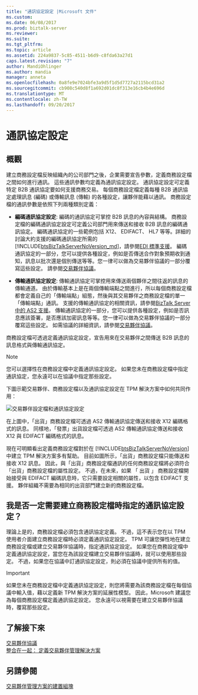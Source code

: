 ```yaml
---
title: "通訊協定設定 |Microsoft 文件"
ms.custom: 
ms.date: 06/08/2017
ms.prod: biztalk-server
ms.reviewer: 
ms.suite: 
ms.tgt_pltfrm: 
ms.topic: article
ms.assetid: 224a9837-5c85-4511-b6d9-c8fda63a27d1
caps.latest.revision: "7"
author: MandiOhlinger
ms.author: mandia
manager: anneta
ms.openlocfilehash: 0a8fe9e7024bfe3a9d5f1d5d7727a2115bcd31a2
ms.sourcegitcommit: cb908c540d8f1a692d01dc8f313e16cb4b4e696d
ms.translationtype: MT
ms.contentlocale: zh-TW
ms.lasthandoff: 09/20/2017
---
```

# <a name="protocol-settings"></a>通訊協定設定
## <a name="overview"></a>概觀
建立商務設定檔反映組織內的公司部門之後，企業需要宣告參數，定義商務設定檔之間如何進行通訊。 這些通訊參數均定義為通訊協定設定。 通訊協定設定可定義特定 B2B 通訊協定要如何支援商務交易。 每個商務設定檔定義每種 B2B 通訊協定處理訊息 (編碼) 或傳輸訊息 (傳輸) 的各種設定，讓夥伴能藉以通訊。 商務設定檔的通訊參數是依照下列兩種類別定義：  
  
-   **編碼通訊協定設定**: 編碼的通訊協定可掌控 B2B 訊息的內容與結構。 商務設定檔的編碼通訊協定設定可定義公司部門用來傳送和接收 B2B 訊息的編碼通訊協定。 編碼通訊協定的一些範例包括 X12、 EDIFACT、 HL7 等等。詳細的討論大約支援的編碼通訊協定所需的[!INCLUDE[btsBizTalkServerNoVersion_md](../includes/btsbiztalkservernoversion-md.md)]，請參閱[EDI 標準支援](../core/edi-standards-support.md)。 編碼通訊協定的一部分，您可以提供各種設定，例如是否傳送合作對象預期收到通知，訊息以批次還是個別傳送等等。您一律可以做為交易夥伴協議的一部分覆寫這些設定。 請參閱[交易夥伴協議](../core/trading-partner-agreement.md)。  
  
-   **傳輸通訊協定設定**: 傳輸通訊協定可掌控用來傳送兩個夥伴之間往返的訊息的傳輸通道。 由於傳輸基本上是在兩個傳輸端點之間進行，所以每個商務設定檔都會定義自己的「傳輸端點」組態，然後與其交易夥伴之商務設定檔的單一「傳輸端點」通訊。 支援的傳輸通訊協定的相關資訊，請參閱[BizTalk Server 中的 AS2 支援](../core/as2-support-in-biztalk-server.md)。 傳輸通訊協定的一部分，您可以提供各種設定，例如是否訊息應該簽署，是否應該加密訊息等等。您一律可以做為交易夥伴協議的一部分覆寫這些設定。 如需協議的詳細資訊，請參閱[交易夥伴協議](../core/trading-partner-agreement.md)。  
  
 商務設定檔可透過定義通訊協定設定，宣告用來在交易夥伴之間傳送 B2B 訊息的訊息格式與傳輸通訊協定。  
  
> [!NOTE]
>  您可以選擇性在商務設定檔中定義通訊協定設定。 如果您未在商務設定檔中指定通訊協定，您永遠可以在協議中指定那些設定。  
  
 下圖示範交易夥伴、商務設定檔以及通訊協定設定在 TPM 解決方案中如何共同作用：  
  
 ![交易夥伴設定檔和通訊協定設定](../core/media/protocolsettings.gif "ProtocolSettings")  
  
 在上圖中，「出貨」商務設定檔可透過 AS2 傳輸通訊協定傳送和接收 X12 編碼格式的訊息。 同樣地，「發票」出貨設定檔可透過 AS2 傳輸通訊協定傳送和接收 X12 與 EDIFACT 編碼格式的訊息。  
  
 現在可明顯看出定義商務設定檔對於在 [!INCLUDE[btsBizTalkServerNoVersion](../includes/btsbiztalkservernoversion-md.md)] 中建立 TPM 解決方案多有幫助。 目前如圖所示，「出貨」商務設定檔只能傳送和接收 X12 訊息。 因此，與「出貨」商務設定檔通訊的任何商務設定檔將必須符合「出貨」商務設定檔的屬性設定。 不過，在未來，如果 「 出貨 」 商務設定檔開始接受與 EDIFACT 編碼訊息時，它只需要設定相關的屬性，以包含 EDIFACT 支援。 夥伴組織不需要為相同的出貨部門建立新的商務設定檔。  
  
## <a name="do-i-always-need-to-specify-the-protocol-settings-when-creating-a-business-profile"></a>我是否一定需要建立商務設定檔時指定的通訊協定設定？  
 理論上是的，商務設定檔必須包含通訊協定定義。 不過，這不表示您在以 TPM 使用者介面建立商務設定檔時必須定義通訊協定設定。 TPM 可讓您彈性地在建立商務設定檔或建立交易夥伴協議時，指定通訊協定設定。 如果您在商務設定檔中定義通訊協定設定，當您在為該設定檔建立交易夥伴協議時，就可以使用那些設定。 不過，如果您在協議中訂通訊協定設定，則必須在協議中提供所有的值。  
  
> [!IMPORTANT]
>  如果您未在商務設定檔中定義通訊協定設定，則您將需要為該商務設定檔在每個協議中輸入值，藉以定義新 TPM 解決方案的延展性模型。 因此，Microsoft 建議您為每個商務設定檔定義通訊協定設定。 您永遠可以視需要在建立交易夥伴協議時，覆寫那些設定。  

## <a name="learn-next"></a>了解接下來
[交易夥伴協議](../core/trading-partner-agreement.md)  
[整合在一起： 定義交易夥伴管理解決方案](../core/putting-it-all-together-defining-a-trading-partner-management-solution.md)  
  
## <a name="see-also"></a>另請參閱  
 [交易夥伴管理方案的建置組塊](../core/building-blocks-of-a-trading-partner-management-solution.md)